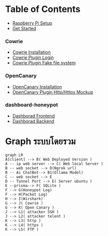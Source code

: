 # Table of Contents
* [Raspberry Pi Setup](/docs/raspberry_pi_setup.md)
* [Get Started](/docs/Get_Started.md)
### Cowrie
* [Cowrie Installation](/docs/Cowrie.md)
* [Cowrie Plugin Login](/docs/Cowrie_Plugin[1].md)
* [Cowrie Plugin Fake file system](/docs/Cowrie_Plugin[2].md)
### OpenCanary
* [OpenCanary Installation](/docs/OpenCanary.md)
* [OpenCanary Plugin Http/Https Mockup](/docs/Opencanary_Plugin[1].md)
### dashboard-honeypot
* [Dashborad Frontend](/docs/Dashboard/Dashboard.md)
* [Dashborad Backend](/docs/Dashboard/Backend.md)


# Graph ระบบโดยรวม
```mermaid
graph LR
A[client] --> B( Web Deployed Version )
A -- ip web server --> C( Web local Server )
B -- web socket --> D(Ngrok url)
B -- Ai ChatBot--> B1(Ollama Model)
C -- web socket --> E
D -- Tunnel Port --> E( Server ubuntu )
E --prisma--> F( SQLite )
F --> G(Honeypot Log)
F --> H(Packet Log)
H --> I(Wirshark)
G --> J( Cowrie )
G --> K( Open Canary )
J --> L1( attacker SSH )
J --> L2( attacker telent )
K --> L3( http )
K --> L4( https )
K --> L5( FTP )
```